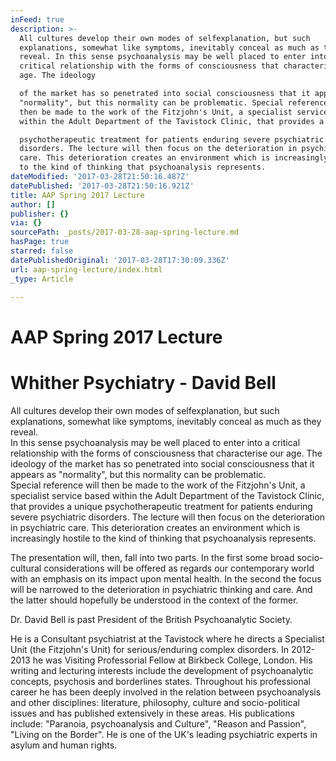 ```yaml
---
inFeed: true
description: >-
  All cultures develop their own modes of selfexplanation, but such
  explanations, somewhat like symptoms, inevitably conceal as much as they
  reveal. In this sense psychoanalysis may be well placed to enter into a
  critical relationship with the forms of consciousness that characterise our
  age. The ideology

  of the market has so penetrated into social consciousness that it appears as
  "normality", but this normality can be problematic. Special reference will
  then be made to the work of the Fitzjohn's Unit, a specialist service based
  within the Adult Department of the Tavistock Clinic, that provides a unique

  psychotherapeutic treatment for patients enduring severe psychiatric
  disorders. The lecture will then focus on the deterioration in psychiatric
  care. This deterioration creates an environment which is increasingly hostile
  to the kind of thinking that psychoanalysis represents.
dateModified: '2017-03-28T21:50:16.487Z'
datePublished: '2017-03-28T21:50:16.921Z'
title: AAP Spring 2017 Lecture
author: []
publisher: {}
via: {}
sourcePath: _posts/2017-03-28-aap-spring-lecture.md
hasPage: true
starred: false
datePublishedOriginal: '2017-03-28T17:30:09.336Z'
url: aap-spring-lecture/index.html
_type: Article

---
```

# **AAP Spring 2017 Lecture**

# **Whither Psychiatry - David Bell**

All cultures develop their own modes of selfexplanation, but such explanations, somewhat like symptoms, inevitably conceal as much as they reveal.  
In this sense psychoanalysis may be well placed to enter into a critical relationship with the forms of consciousness that characterise our age. The ideology
of the market has so penetrated into social consciousness that it appears as "normality", but this normality can be problematic.  
Special reference will then be made to the work of the Fitzjohn's Unit, a specialist service based within the Adult Department of the Tavistock Clinic, that provides a unique
psychotherapeutic treatment for patients enduring severe psychiatric disorders. The lecture will then focus on the deterioration in psychiatric care. This deterioration creates an environment which is increasingly hostile to the kind of thinking that psychoanalysis represents.

The presentation will, then, fall into two parts. In the first some broad socio-cultural considerations will be offered as regards our contemporary world with an emphasis on its impact upon mental health. In the second the focus will be narrowed to the deterioration in psychiatric thinking and care. And the latter should hopefully be understood in the context of the former.

Dr. David Bell is past President of the British Psychoanalytic Society.

He is a Consultant psychiatrist at the Tavistock where he directs a Specialist Unit (the Fitzjohn's Unit) for serious/enduring complex disorders. In 2012-2013 he was Visiting Professorial Fellow at Birkbeck College, London. His writing and lecturing interests include the development of psychoanalytic concepts, psychosis and borderlines states. Throughout his professional career he has been deeply involved in the relation between psychoanalysis and other disciplines: literature, philosophy, culture and socio-political issues and has published extensively in these areas. His publications include: "Paranoia, psychoanalysis and Culture", "Reason and Passion", "Living on the Border". He is one of the UK's leading psychiatric experts in asylum and human rights.